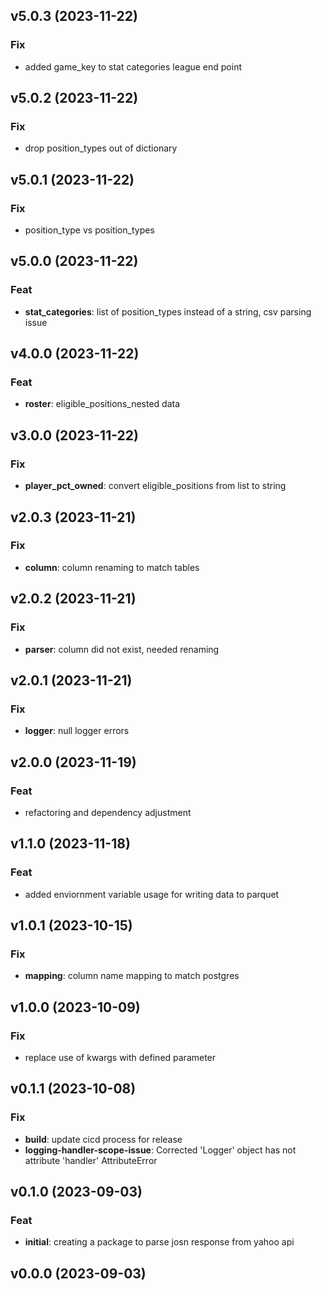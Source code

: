 ## v5.0.3 (2023-11-22)

### Fix

- added game_key to stat categories league end point

## v5.0.2 (2023-11-22)

### Fix

- drop position_types out of dictionary

## v5.0.1 (2023-11-22)

### Fix

- position_type vs position_types

## v5.0.0 (2023-11-22)

### Feat

- **stat_categories**: list of position_types instead of a string, csv parsing issue

## v4.0.0 (2023-11-22)

### Feat

- **roster**: eligible_positions_nested data

## v3.0.0 (2023-11-22)

### Fix

- **player_pct_owned**: convert eligible_positions from list to string

## v2.0.3 (2023-11-21)

### Fix

- **column**: column renaming to match tables

## v2.0.2 (2023-11-21)

### Fix

- **parser**: column did not exist, needed renaming

## v2.0.1 (2023-11-21)

### Fix

- **logger**: null logger errors

## v2.0.0 (2023-11-19)

### Feat

- refactoring and dependency adjustment

## v1.1.0 (2023-11-18)

### Feat

- added enviornment variable usage for writing data to parquet

## v1.0.1 (2023-10-15)

### Fix

- **mapping**: column name mapping to match postgres

## v1.0.0 (2023-10-09)

### Fix

- replace use of kwargs with defined parameter

## v0.1.1 (2023-10-08)

### Fix

- **build**: update cicd process for release
- **logging-handler-scope-issue**: Corrected 'Logger' object has not attribute 'handler' AttributeError

## v0.1.0 (2023-09-03)

### Feat

- **initial**: creating a package to parse josn response from yahoo api

## v0.0.0 (2023-09-03)
